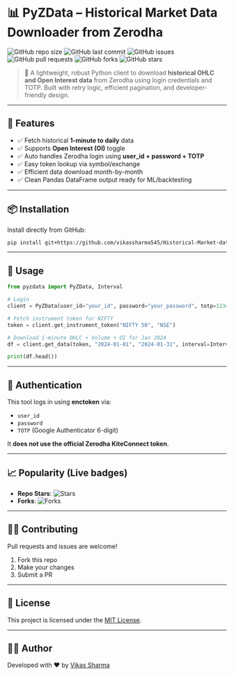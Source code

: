 
# 📊 PyZData – Historical Market Data Downloader from Zerodha

![GitHub repo size](https://img.shields.io/github/repo-size/vikassharma545/Historical-Market-data-From-Zerodha)
![GitHub last commit](https://img.shields.io/github/last-commit/vikassharma545/Historical-Market-data-From-Zerodha)
![GitHub issues](https://img.shields.io/github/issues/vikassharma545/Historical-Market-data-From-Zerodha)
![GitHub pull requests](https://img.shields.io/github/issues-pr/vikassharma545/Historical-Market-data-From-Zerodha)
![GitHub forks](https://img.shields.io/github/forks/vikassharma545/Historical-Market-data-From-Zerodha?style=social)
![GitHub stars](https://img.shields.io/github/stars/vikassharma545/Historical-Market-data-From-Zerodha?style=social)

> 💼 A lightweight, robust Python client to download **historical OHLC and Open Interest data** from Zerodha using login credentials and TOTP. Built with retry logic, efficient pagination, and developer-friendly design.

---

## 🚀 Features

- ✅ Fetch historical **1-minute to daily** data
- ✅ Supports **Open Interest (OI)** toggle
- ✅ Auto handles Zerodha login using **user_id + password + TOTP**
- ✅ Easy token lookup via symbol/exchange
- ✅ Efficient data download month-by-month
- ✅ Clean Pandas DataFrame output ready for ML/backtesting

---

## 📦 Installation

Install directly from GitHub:

```bash
pip install git+https://github.com/vikassharma545/Historical-Market-data-From-Zerodha.git
```

---

## 🧠 Usage

```python
from pyzdata import PyZData, Interval

# Login
client = PyZData(user_id="your_id", password="your_password", totp=123456)

# Fetch instrument token for NIFTY
token = client.get_instrument_token("NIFTY 50", "NSE")

# Download 1-minute OHLC + Volume + OI for Jan 2024
df = client.get_data(token, "2024-01-01", "2024-01-31", interval=Interval.MINUTE_1, oi=True, print_logs=True)

print(df.head())
```

---

## 🔐 Authentication

This tool logs in using **enctoken** via:
- `user_id`
- `password`
- `TOTP` (Google Authenticator 6-digit)

It **does not use the official Zerodha KiteConnect token**.

---

## 📈 Popularity (Live badges)

- **Repo Stars**: ![Stars](https://img.shields.io/github/stars/vikassharma545/Historical-Market-data-From-Zerodha?style=social)
- **Forks**: ![Forks](https://img.shields.io/github/forks/vikassharma545/Historical-Market-data-From-Zerodha?style=social)

---

## 👨‍💻 Contributing

Pull requests and issues are welcome!

1. Fork this repo
2. Make your changes
3. Submit a PR

---

## 📝 License

This project is licensed under the [MIT License](LICENSE).

---

## 🙋‍♂️ Author

Developed with ❤️ by [Vikas Sharma](https://github.com/vikassharma545)
